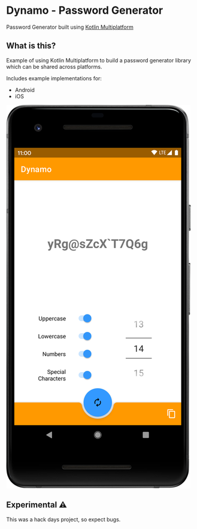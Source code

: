 # Dynamo - Password Generator
Password Generator built using [Kotlin Multiplatform](https://kotlinlang.org/docs/reference/multiplatform.html)

## What is this?
Example of using Kotlin Multiplatform to build a password generator library which can be shared across platforms.

Includes example implementations for:
- Android
- iOS

![Android app](docs/dynamo-android.png)

## Experimental ⚠️
This was a hack days project, so expect bugs.